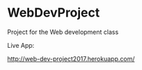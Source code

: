# WebDevProject
Project for the Web development class


Live App:

http://web-dev-project2017.herokuapp.com/
